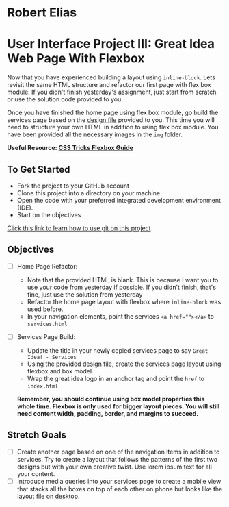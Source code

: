 # Robert Elias 

# User Interface Project III: Great Idea Web Page With Flexbox

Now that you have experienced building a layout using `inline-block`.  Lets revisit the same HTML structure and refactor our first page with flex box module.  If you didn't finish yesterday's assignment, just start from scratch or use the solution code provided to you.

Once you have finished the home page using flex box module, go build the services page based on the [design file](design-files/services-desktop-design.png) provided to you.  This time you will need to structure your own HTML in addition to using flex box module.  You have been provided all the necessary images in the `img` folder.

**Useful Resource: [CSS Tricks Flexbox Guide](https://css-tricks.com/snippets/css/a-guide-to-flexbox/)**

## To Get Started

* Fork the project to your GitHub account
* Clone this project into a directory on your machine.
* Open the code with your preferred integrated development environment (IDE).
* Start on the objectives

[Click this link to learn how to use git on this project](https://youtu.be/8UQYTQzzNYM)  

## Objectives

* [ ] Home Page Refactor:
  * Note that the provided HTML is blank.  This is because I want you to use your code from yesterday if possible.  If you didn't finish, that's fine, just use the solution from yesterday
  * Refactor the home page layout with flexbox where `inline-block` was used before.
  * In your navigation elements, point the services `<a href=""></a>` to `services.html`

* [ ] Services Page Build:
  * Update the title in your newly copied services page to say `Great Idea! - Services`
  * Using the provided [design file](design-files/services-desktop-design.png), create the services page layout using flexbox and box model.
  * Wrap the great idea logo in an anchor tag and point the `href` to `index.html`
  
  **Remember, you should continue using box model properties this whole time.  Flexbox is only used for bigger layout pieces.  You will still need content width, padding, border, and margins to succeed.**

## Stretch Goals

* [ ] Create another page based on one of the navigation items in addition to services.  Try to create a layout that follows the patterns of the first two designs but with your own creative twist.  Use lorem ipsum text for all your content.
* [ ] Introduce media queries into your services page to create a mobile view that stacks all the boxes on top of each other on phone but looks like the layout file on desktop.
